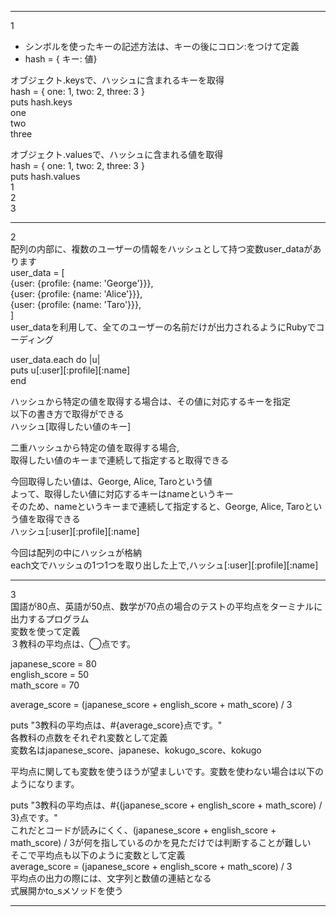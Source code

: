 ***
1  
- シンボルを使ったキーの記述方法は、キーの後にコロン:をつけて定義
- hash = { キー: 値}
  
オブジェクト.keysで、ハッシュに含まれるキーを取得  
 hash = { one: 1, two: 2, three: 3 }  
 puts hash.keys  
 one  
 two  
 three  
 
オブジェクト.valuesで、ハッシュに含まれる値を取得  
hash = { one: 1, two: 2, three: 3 }  
puts hash.values  
1  
2  
3  
***
2  
配列の内部に、複数のユーザーの情報をハッシュとして持つ変数user_dataがあります  
user_data = [  
 {user: {profile: {name: 'George'}}},  
 {user: {profile: {name: 'Alice'}}},  
 {user: {profile: {name: 'Taro'}}},  
]  
user_dataを利用して、全てのユーザーの名前だけが出力されるようにRubyでコーディング  

user_data.each do |u|  
  puts u[:user][:profile][:name]  
end  

ハッシュから特定の値を取得する場合は、その値に対応するキーを指定  
以下の書き方で取得ができる  
ハッシュ[取得したい値のキー]  

二重ハッシュから特定の値を取得する場合,  
取得したい値のキーまで連続して指定すると取得できる 

今回取得したい値は、George, Alice, Taroという値  
よって、取得したい値に対応するキーはnameというキー  
そのため、nameというキーまで連続して指定すると、George, Alice, Taroという値を取得できる  
ハッシュ[:user][:profile][:name]  

今回は配列の中にハッシュが格納  
each文でハッシュの1つ1つを取り出した上で,ハッシュ[:user][:profile][:name]  
***
3  
国語が80点、英語が50点、数学が70点の場合のテストの平均点をターミナルに出力するプログラム  
変数を使って定義  
３教科の平均点は、◯点です。 

japanese_score = 80  
english_score = 50  
math_score = 70  

average_score = (japanese_score + english_score + math_score) / 3  

puts "3教科の平均点は、#{average_score}点です。"  
各教科の点数をそれぞれ変数として定義  
変数名はjapanese_score、japanese、kokugo_score、kokugo  

平均点に関しても変数を使うほうが望ましいです。変数を使わない場合は以下のようになります。


puts "3教科の平均点は、#{(japanese_score + english_score + math_score) / 3}点です。"  
これだとコードが読みにくく、(japanese_score + english_score + math_score) / 3が何を指しているのかを見ただけでは判断することが難しい  
そこで平均点も以下のように変数として定義  
average_score = (japanese_score + english_score + math_score) / 3  
平均点の出力の際には、文字列と数値の連結となる  
式展開かto_sメソッドを使う  
 
***


 
